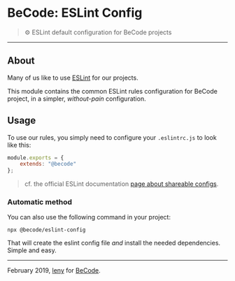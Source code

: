 # BeCode: ESLint Config

> ⚙️ ESLint default configuration for BeCode projects

* * *

## About

Many of us like to use [ESLint](https://eslint.org) for our projects.

This module contains the common ESLint rules configuration for BeCode project, in a simpler, *without-pain* configuration.

## Usage

To use our rules, you simply need to configure your `.eslintrc.js` to look like this:

```javascript
module.exports = {
	extends: "@becode"
};
```

> cf. the official ESLint documentation [page about shareable configs](https://eslint.org/docs/developer-guide/shareable-configs#using-a-shareable-config).

### Automatic method

You can also use the following command in your project:

	npx @becode/eslint-config
	
That will create the eslint config file *and* install the needed dependencies.  
Simple and easy.

* * *

February 2019, [leny](https://github.com/leny) for [BeCode](https://becode.org).